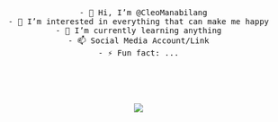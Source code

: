 <div align="center">
<pre>
  - 👋 Hi, I’m @CleoManabilang
- 👀 I’m interested in everything that can make me happy
- 🌱 I’m currently learning anything
- 📫 Social Media Account/Link
- ⚡ Fun fact: ...
</pre>
<!---
CleoManabilang/CleoManabilang is a ✨ special ✨ repository because its README.md (this file) appears on your GitHub profile.
You can click the Preview link to take a look at your changes.
--->
<br><br>
<br><br>
<img src="https://i.pinimg.com/originals/c6/48/ba/c648ba805ee5eb70f36b728942627d26.gif"  border-radius=50%;>

<br><br><br>
<br><br><br>
</div>
